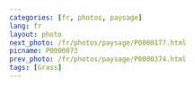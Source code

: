 ```yaml
---
categories: [fr, photos, paysage]
lang: fr
layout: photo
next_photo: /fr/photos/paysage/P0000177.html
picname: P0000073
prev_photo: /fr/photos/paysage/P0000374.html
tags: [Grass]
---
```


